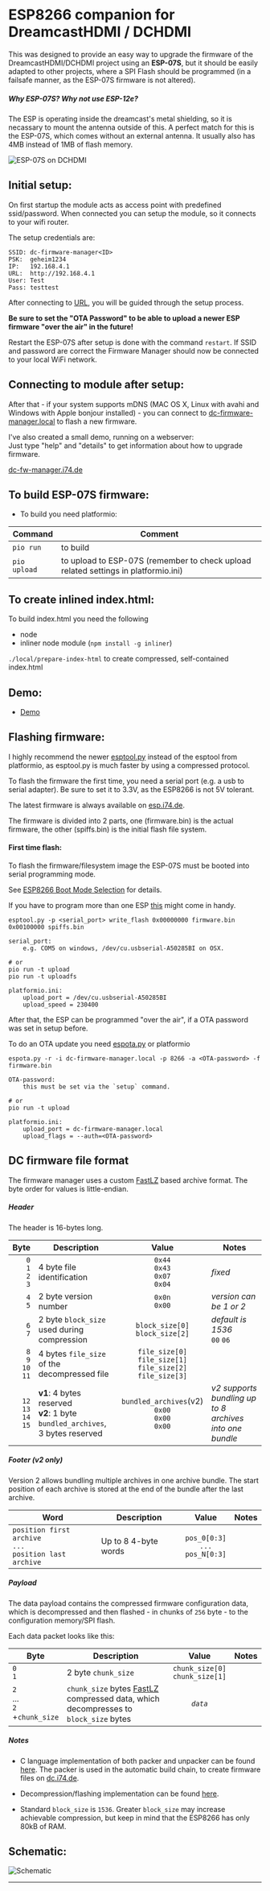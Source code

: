 # ESP8266 companion for DreamcastHDMI / DCHDMI

This was designed to provide an easy way to upgrade the firmware of the DreamcastHDMI/DCHDMI project using an **ESP-07S**, but it should be easily adapted to other projects, where a SPI Flash should be programmed (in a failsafe manner, as the ESP-07S firmware is not altered).

##### Why ESP-07S? Why not use ESP-12e?

The ESP is operating inside the dreamcast's metal shielding, so it is necassary to mount the antenna outside of this. A perfect match for this is the ESP-07S, which comes without an external antenna. It usually also has 4MB instead of 1MB of flash memory.

![ESP-07S on DCHDMI](https://media.githubusercontent.com/media/chriz2600/DreamcastHDMI/bleeding/ESP/misc/esp07s_2.jpg)

## Initial setup:

On first startup the module acts as access point with predefined ssid/password. When connected you can setup the module, so it connects to your wifi router. 

The setup credentials are:

```
SSID: dc-firmware-manager<ID>
PSK:  geheim1234
IP:   192.168.4.1
URL:  http://192.168.4.1
User: Test
Pass: testtest
```

After connecting to [URL](http://192.168.4.1), you will be guided through the setup process.

**Be sure to set the "OTA Password" to be able to upload a newer ESP firmware "over the air" in the future!**

Restart the ESP-07S after setup is done with the command `restart`. If SSID and password are correct the Firmware Manager should now be connected to your local WiFi network.

## Connecting to module after setup:

After that - if your system supports mDNS (MAC OS X, Linux with avahi and Windows with Apple bonjour installed) - you can connect to [dc-firmware-manager.local][dcfwm] to flash a new firmware.

I've also created a small demo, running on a webserver:   
Just type "help" and "details" to get information about how to upgrade firmware.

[dc-fw-manager.i74.de][dcfwdemo]

## To build ESP-07S firmware:

- To build you need platformio:

| Command | Comment |
|-|-|
| `pio run` | to build |
| `pio upload` | to upload to ESP-07S (remember to check upload related settings in platformio.ini) |

## To create inlined index.html:

To build index.html you need the following

- node
- inliner node module (`npm install -g inliner`)

`./local/prepare-index-html` to create compressed, self-contained index.html

## Demo:

- [Demo][dcfwdemo]

## Flashing firmware:

I highly recommend the newer [esptool.py](https://github.com/espressif/esptool) instead of the esptool from platformio, as esptool.py is much faster by using a compressed protocol.

To flash the firmware the first time, you need a serial port (e.g. a usb to serial adapter). Be sure to set it to 3.3V, as the ESP8266 is not 5V tolerant.

The latest firmware is always available on [esp.i74.de](https://esp.i74.de/master/).

The firmware is divided into 2 parts, one (firmware.bin) is the actual firmware, the other (spiffs.bin) is the initial flash file system.

#### First time flash:

To flash the firmware/filesystem image the ESP-07S must be booted into serial programming mode.

See [ESP8266 Boot Mode Selection](https://github.com/espressif/esptool/wiki/ESP8266-Boot-Mode-Selection) for details.

If you have to program more than one ESP [this](https://www.tindie.com/products/petl/esp12-programmer-board-with-pogo-pins/) might come in handy.

```
esptool.py -p <serial_port> write_flash 0x00000000 firmware.bin 0x00100000 spiffs.bin

serial_port: 
    e.g. COM5 on windows, /dev/cu.usbserial-A50285BI on OSX.

# or 
pio run -t upload
pio run -t uploadfs

platformio.ini:
    upload_port = /dev/cu.usbserial-A50285BI
    upload_speed = 230400
```

After that, the ESP can be programmed "over the air", if a OTA password was set in setup before.

To do an OTA update you need [espota.py](https://github.com/esp8266/Arduino/blob/master/tools/espota.py) or platformio

```
espota.py -r -i dc-firmware-manager.local -p 8266 -a <OTA-password> -f firmware.bin

OTA-password:
    this must be set via the `setup` command.

# or
pio run -t upload

platformio.ini:
    upload_port = dc-firmware-manager.local
    upload_flags = --auth=<OTA-password>
```

## DC firmware file format

The firmware manager uses a custom [FastLZ][fastlz] based archive format. The byte order for values is little-endian.

##### Header

The header is 16-bytes long.

| Byte | Description | Value | Notes |
| -:| - |:-:| - |
| `0`<br>`1`<br>`2`<br>`3` | 4 byte file identification | `0x44`<br>`0x43`<br>`0x07`<br>`0x04` | *fixed* |
| `4`<br>`5` | 2 byte version number | `0x0n`<br>`0x00` | *version can be 1 or 2* |
| `6`<br>`7` | 2 byte `block_size` used during compression | `block_size[0]`<br>`block_size[2]` | *default is 1536*<br>`00` `06` |
| `8`<br>`9`<br>`10`<br>`11` | 4 bytes `file_size` of the decompressed file | `file_size[0]`<br>`file_size[1]`<br>`file_size[2]`<br>`file_size[3]` |   |
| `12`<br>`13`<br>`14`<br>`15` | **v1**: 4 bytes reserved<br>**v2**: 1 byte `bundled_archives`, <br>3 bytes reserved | `bundled_archives`(v2)<br>`0x00`<br>`0x00`<br>`0x00` | *v2 supports bundling up to 8 archives into one bundle* |

##### Footer ***(v2 only)***

Version 2 allows bundling multiple archives in one archive bundle. The start position of each archive is stored at the end of the bundle after the last archive.

| Word | Description | Value | Notes |
| - | - |:-:| - |
| `position first archive`<br>`...`<br>`position last archive` | Up to 8 4-byte words | `pos_0[0:3]`<br>`...`<br>`pos_N[0:3]` |   |

##### Payload

The data payload contains the compressed firmware configuration data, which is decompressed and then flashed - in chunks of `256` byte - to the configuration memory/SPI flash.

Each data packet looks like this:

| Byte | Description | Value | Notes |
| - | - |:-:| - |
| `0`<br>`1` | 2 byte `chunk_size` | `chunk_size[0]`<br>`chunk_size[1]` |   |
| `2`<br>...<br>`2`<br>+`chunk_size` | `chunk_size` bytes [FastLZ][fastlz] compressed data, which decompresses to `block_size` bytes | *`data`* |   |

##### Notes

- C language implementation of both packer and unpacker can be found [here](https://github.com/chriz2600/DreamcastHDMI/tree/master/firmware-utils). The packer is used in the automatic build chain, to create firmware files on [dc.i74.de](https://dc.i74.de).

- Decompression/flashing implementation can be found [here](https://github.com/chriz2600/DreamcastHDMI/blob/bleeding/ESP/src/task/FlashTask.h).

- Standard `block_size` is `1536`. Greater `block_size` may increase achievable compression, but keep in mind that the ESP8266 has only 80kB of RAM.

## Schematic:

![Schematic](https://media.githubusercontent.com/media/chriz2600/DreamcastHDMI/bleeding/ESP/misc/DCFirmwareManager.png)

----

[dcfwdemo]: http://dc-fw-manager.i74.de/
[esp07]: https://www.esp8266.com/wiki/doku.php?id=esp8266-module-family#esp-07
[dcfwm]: http://dc-firmware-manager.local
[fastlz]: https://github.com/ariya/FastLZ